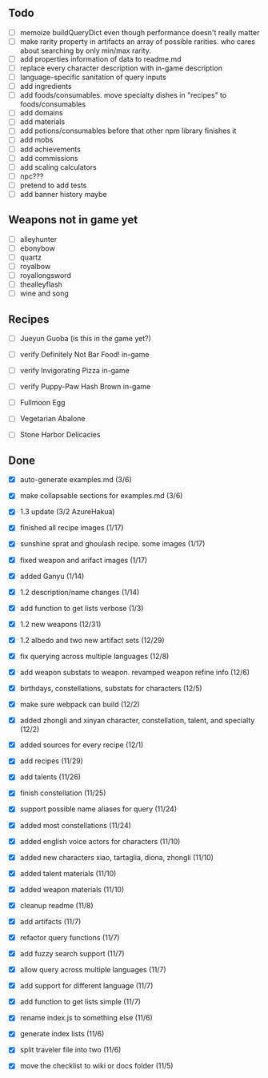 ## Todo
- [ ] memoize buildQueryDict even though performance doesn't really matter
- [ ] make rarity property in artifacts an array of possible rarities. who cares about searching by only min/max rarity.
- [ ] add properties information of data to readme.md
- [ ] replace every character description with in-game description
- [ ] language-specific sanitation of query inputs
- [ ] add ingredients
- [ ] add foods/consumables. move specialty dishes in "recipes" to foods/consumables
- [ ] add domains
- [ ] add materials
- [ ] add potions/consumables before that other npm library finishes it
- [ ] add mobs
- [ ] add achievements
- [ ] add commissions
- [ ] add scaling calculators
- [ ] npc???
- [ ] pretend to add tests
- [ ] add banner history maybe

## Weapons not in game yet
- [ ] alleyhunter
- [ ] ebonybow
- [ ] quartz
- [ ] royalbow
- [ ] royallongsword
- [ ] thealleyflash
- [ ] wine and song

## Recipes
- [ ] Jueyun Guoba (is this in the game yet?)
- [ ] verify Definitely Not Bar Food! in-game
- [ ] verify Invigorating Pizza in-game
- [ ] verify Puppy-Paw Hash Brown in-game
- [ ] Fullmoon Egg
- [ ] Vegetarian Abalone
- [ ] Stone Harbor Delicacies


## Done
- [x] auto-generate examples.md (3/6)
- [x] make collapsable sections for examples.md (3/6)
- [x] 1.3 update (3/2 AzureHakua)
- [x] finished all recipe images (1/17)
- [x] sunshine sprat and ghoulash recipe. some images (1/17)
- [x] fixed weapon and arifact images (1/17)
- [x] added Ganyu (1/14)
- [x] 1.2 description/name changes (1/14)
- [x] add function to get lists verbose (1/3)
- [x] 1.2 new weapons (12/31)
- [x] 1.2 albedo and two new artifact sets (12/29)
- [x] fix querying across multiple languages (12/8)
- [x] add weapon substats to weapon. revamped weapon refine info (12/6)
- [x] birthdays, constellations, substats for characters (12/5)
- [x] make sure webpack can build (12/2)
- [x] added zhongli and xinyan character, constellation, talent, and specialty (12/2)
- [x] added sources for every recipe (12/1)
- [x] add recipes (11/29)
- [x] add talents (11/26)
- [x] finish constellation (11/25)
- [x] support possible name aliases for query (11/24)
- [x] added most constellations (11/24)
- [x] added english voice actors for characters (11/10)
- [x] added new characters xiao, tartaglia, diona, zhongli (11/10)
- [x] added talent materials (11/10)
- [x] added weapon materials (11/10)
- [x] cleanup readme (11/8)
- [x] add artifacts (11/7)
- [x] refactor query functions (11/7)
- [x] add fuzzy search support (11/7)
- [x] allow query across multiple languages (11/7)
- [x] add support for different language (11/7)
- [x] add function to get lists simple (11/7)
- [x] rename index.js to something else (11/6)
- [x] generate index lists (11/6)
- [x] split traveler file into two (11/6)
- [x] move the checklist to wiki or docs folder (11/5)

